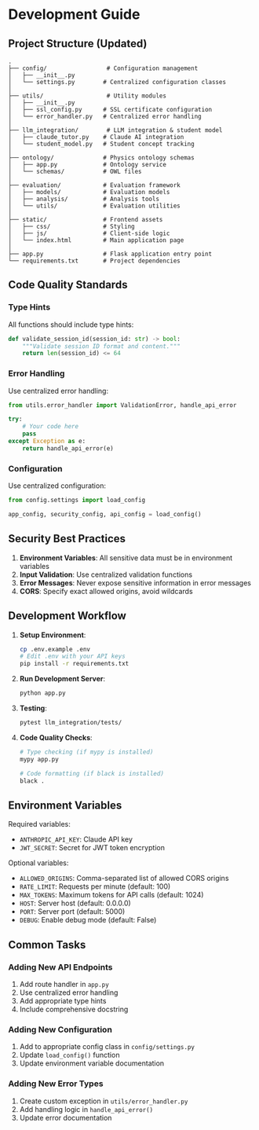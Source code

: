 # Development Guide

## Project Structure (Updated)

```
.
├── config/                 # Configuration management
│   ├── __init__.py
│   └── settings.py        # Centralized configuration classes
│
├── utils/                  # Utility modules
│   ├── __init__.py
│   ├── ssl_config.py      # SSL certificate configuration
│   └── error_handler.py   # Centralized error handling
│
├── llm_integration/        # LLM integration & student model
│   ├── claude_tutor.py    # Claude AI integration
│   └── student_model.py   # Student concept tracking
│
├── ontology/              # Physics ontology schemas
│   ├── app.py             # Ontology service
│   └── schemas/           # OWL files
│
├── evaluation/            # Evaluation framework
│   ├── models/            # Evaluation models
│   ├── analysis/          # Analysis tools
│   └── utils/             # Evaluation utilities
│
├── static/                # Frontend assets
│   ├── css/               # Styling
│   ├── js/                # Client-side logic
│   └── index.html         # Main application page
│
├── app.py                 # Flask application entry point
└── requirements.txt       # Project dependencies
```

## Code Quality Standards

### Type Hints
All functions should include type hints:
```python
def validate_session_id(session_id: str) -> bool:
    """Validate session ID format and content."""
    return len(session_id) <= 64
```

### Error Handling
Use centralized error handling:
```python
from utils.error_handler import ValidationError, handle_api_error

try:
    # Your code here
    pass
except Exception as e:
    return handle_api_error(e)
```

### Configuration
Use centralized configuration:
```python
from config.settings import load_config

app_config, security_config, api_config = load_config()
```

## Security Best Practices

1. **Environment Variables**: All sensitive data must be in environment variables
2. **Input Validation**: Use centralized validation functions
3. **Error Messages**: Never expose sensitive information in error messages
4. **CORS**: Specify exact allowed origins, avoid wildcards

## Development Workflow

1. **Setup Environment**:
   ```bash
   cp .env.example .env
   # Edit .env with your API keys
   pip install -r requirements.txt
   ```

2. **Run Development Server**:
   ```bash
   python app.py
   ```

3. **Testing**:
   ```bash
   pytest llm_integration/tests/
   ```

4. **Code Quality Checks**:
   ```bash
   # Type checking (if mypy is installed)
   mypy app.py
   
   # Code formatting (if black is installed)
   black .
   ```

## Environment Variables

Required variables:
- `ANTHROPIC_API_KEY`: Claude API key
- `JWT_SECRET`: Secret for JWT token encryption

Optional variables:
- `ALLOWED_ORIGINS`: Comma-separated list of allowed CORS origins
- `RATE_LIMIT`: Requests per minute (default: 100)
- `MAX_TOKENS`: Maximum tokens for API calls (default: 1024)
- `HOST`: Server host (default: 0.0.0.0)
- `PORT`: Server port (default: 5000)
- `DEBUG`: Enable debug mode (default: False)

## Common Tasks

### Adding New API Endpoints
1. Add route handler in `app.py`
2. Use centralized error handling
3. Add appropriate type hints
4. Include comprehensive docstring

### Adding New Configuration
1. Add to appropriate config class in `config/settings.py`
2. Update `load_config()` function
3. Update environment variable documentation

### Adding New Error Types
1. Create custom exception in `utils/error_handler.py`
2. Add handling logic in `handle_api_error()`
3. Update error documentation